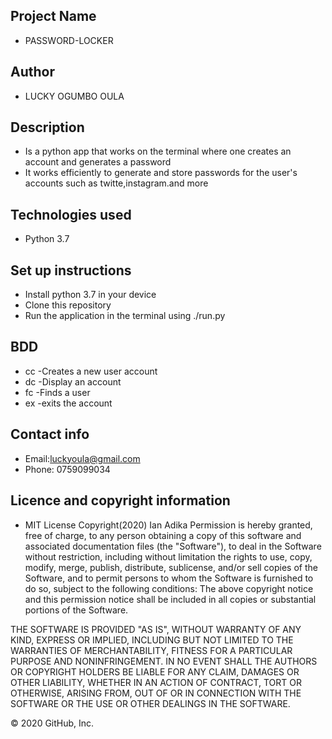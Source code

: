 ## Project Name

- PASSWORD-LOCKER

## Author
 
- LUCKY OGUMBO OULA

## Description
- Is a python app that works on the terminal where one creates an account and generates a password
- It works efficiently to generate and store passwords for the user's accounts such as twitte,instagram.and more

## Technologies used
- Python 3.7

## Set up instructions
- Install python 3.7 in your device
- Clone this repository
- Run the application in the terminal using ./run.py

## BDD
- cc -Creates a new user account
- dc -Display an account
- fc -Finds a user
- ex -exits the account

## Contact info
- Email:luckyoula@gmail.com
- Phone: 0759099034

## Licence and copyright information
- MIT License Copyright(2020) Ian Adika Permission is hereby granted, free of charge, to any person obtaining a copy of this software and associated documentation files (the "Software"), to deal in the Software without restriction, including without limitation the rights to use, copy, modify, merge, publish, distribute, sublicense, and/or sell copies of the Software, and to permit persons to whom the Software is furnished to do so, subject to the following conditions:
The above copyright notice and this permission notice shall be included in all copies or substantial portions of the Software.

THE SOFTWARE IS PROVIDED "AS IS", WITHOUT WARRANTY OF ANY KIND, EXPRESS OR IMPLIED, INCLUDING BUT NOT LIMITED TO THE WARRANTIES OF MERCHANTABILITY, FITNESS FOR A PARTICULAR PURPOSE AND NONINFRINGEMENT. IN NO EVENT SHALL THE AUTHORS OR COPYRIGHT HOLDERS BE LIABLE FOR ANY CLAIM, DAMAGES OR OTHER LIABILITY, WHETHER IN AN ACTION OF CONTRACT, TORT OR OTHERWISE, ARISING FROM, OUT OF OR IN CONNECTION WITH THE SOFTWARE OR THE USE OR OTHER DEALINGS IN THE SOFTWARE.

© 2020 GitHub, Inc.